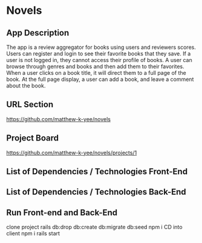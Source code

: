 # Novels

## App Description
The app is a review aggregator for books using users and reviewers scores.
Users can register and login to see their favorite books that they save. If a user is not logged in, they cannot access their profile of books. A user can browse through genres and books and then add them to their favorites. When a user clicks on a book title, it will direct them to a full page of the book. At the full page display, a user can add a book, and leave a comment about the book.  

## URL Section
https://github.com/matthew-k-yee/novels

## Project Board
https://github.com/matthew-k-yee/novels/projects/1

## List of Dependencies / Technologies Front-End
## List of Dependencies / Technologies Back-End

## Run Front-end and Back-End
clone project
rails db:drop db:create db:migrate db:seed
npm i
CD into client
npm i
rails start
